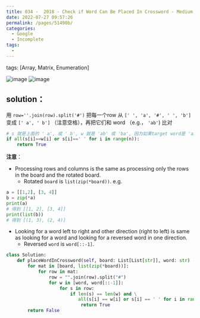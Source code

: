 ```yaml
---
title: 034 -  2018 - Check if Word Can Be Placed In Crossword - Medium
date: 2022-07-27 09:57:26
permalink: /pages/51490b/
categories:
  - Google
  - Incomplete
tags:
  - 
---
```

tags: [Array, Matrix, Enumeration]




<img alt="image" src="https://user-images.githubusercontent.com/41789327/182494082-718aea81-6f8d-494a-8365-35e662662048.png">
<img alt="image" src="https://user-images.githubusercontent.com/41789327/182494140-29b7701a-576f-4f83-8b28-c05bcab01ffb.png">


## solution：

用 `row=''.join(row).split('#')` 把每一个row 从 `[' ', 'a', '#', ' ', 'b']`变成 `[' a', ' b']` （注意空格），再把它们和 word （e.g.， `'ab'`) 比对 

```python
# s 就是上面的 ' a', 或 ' b', w 就是 'ab' 或 'ba', 因为如果target word是 'ab', 那么'ba' 也要检查
if all(s[i]==w[i] or s[i]==' ' for i in range(n)):
	return True
```

**注意**：
- Processing rows and columns is the same as processing only the rows in the board and the rotated board.  
	- Rotated `board` is `list(zip(*board))`.
	e.g. 
```python
a = [[1,2], [3, 4]]
b = zip(*a)
print(a)
# 得到 [[1, 2], [3, 4]]
print(list(b))
# 得到 [(1, 3), (2, 4)]
```
- Looking for a word left to right and other direction (right to left) is same as looking for a word and looking for a reversed word in one direction.  
	- Reversed `word` is `word[::-1]`.

```python
class Solution:
	def placeWordInCrossword(self, board: List[List[str]], word: str) -> bool:
		for mat in [board, list(zip(*board))]:
			for row in mat:
				row = "".join(row).split("#")
				for w in [word, word[::-1]]:
					for s in row:
						if len(s) == len(w) and \
						   all(s[i] == w[i] or s[i] == ' ' for i in range(len(w))):
							return True
		return False	   
```